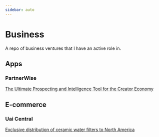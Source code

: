 ```yaml
---
sidebar: auto
---
```


# Business

A repo of business ventures that I have an active role in.


## Apps
### PartnerWise
<a href="https://partnerwise.io">The Ultimate Prospecting and Intelligence Tool for the Creator Economy</a></br>

<!-- ### Boxable
<a href="https://vimeo.com/734165422">AI-Powered Packing Service for Amazon FBA Sellers</a></br> -->

## E-commerce
### Uai Central
<a href="https://uaicentral.com">Exclusive distribution of ceramic water filters to North America</a></br>
